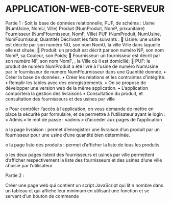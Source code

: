 # APPLICATION-WEB-COTE-SERVEUR


Partie 1 :
Soit la base de données relationnelle, PUF, de schéma :
Usine (NumUsine, NomU, Ville)
Produit (NumProduit, NomP, prixunitaire)
Fournisseur (NumFfournisseur, NomF, Ville)
PUF (NumProduit, NumUsine, NumFournissur, Quantité)
Décrivant les faits suivants :
	Usine: une usine est décrite par son numéro NU, son nom NomU, la ville Ville dans laquelle elle est située;
	Produit: un produit est décrit par son numéro NP, son nom NomP, sa Couleur, son Poids;
	Fournisseur: un fournisseur est décrit par son numéro NF, son nom NomF, , la Ville où il est domicilié;
	PUF: le produit de numéro NumProduit a été livré à l'usine de numéro NumUsine par le fournisseur de numéro NumFfournisseur dans une Quantité donnée.
•	Créer la base de données.
•	Créer les relations et les contraintes d’intégrité.
•	Remplir les tables avec des enregistrements.
•	On se propose de développer une version web de la même application.
•	L’application comportera la gestion des livraisons
•	Consultation du produit, et consultation des fournisseurs et des usines par ville


o	Pour contrôler l’accès à l’application, on vous demande de mettre en place la sécurité par formulaire,  et  de permettre à l’utilisateur ayant le login : « Admis.» le mot de passe : «admis » d’accéder aux pages de l’application

o	la page livraison : permet d’enregistrer une livraison d’un produit par un fournisseur pour une usine d’une quantité bien déterminée.

o	la page liste des produits : permet d’afficher la liste de tous les produits.

o	les deux pages listent des fournisseurs et usines par ville permettent d’afficher respectivement la liste des fournisseurs et des usines d’une ville choisie par l’utilisateur

 Partie 2 :

Créer une page web qui contient un script JavaScript qui lit n nombre dans un tableau et qui affiche leur minimum en utilisant une fonction et se servant d’un bouton de commande
